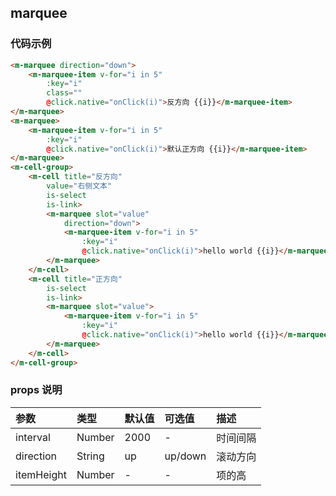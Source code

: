 
## marquee

### 代码示例

```html
<m-marquee direction="down">
    <m-marquee-item v-for="i in 5"
        :key="i"
        class=""
        @click.native="onClick(i)">反方向 {{i}}</m-marquee-item>
</m-marquee>
<m-marquee>
    <m-marquee-item v-for="i in 5"
        :key="i"
        @click.native="onClick(i)">默认正方向 {{i}}</m-marquee-item>
</m-marquee>
<m-cell-group>
    <m-cell title="反方向"
        value="右侧文本"
        is-select
        is-link>
        <m-marquee slot="value"
            direction="down">
            <m-marquee-item v-for="i in 5"
                :key="i"
                @click.native="onClick(i)">hello world {{i}}</m-marquee-item>
        </m-marquee>
    </m-cell>
    <m-cell title="正方向"
        is-select
        is-link>
        <m-marquee slot="value">
            <m-marquee-item v-for="i in 5"
                :key="i"
                @click.native="onClick(i)">hello world {{i}}</m-marquee-item>
        </m-marquee>
    </m-cell>
</m-cell-group>
```
### props 说明 

| 参数      |类型| 默认值    | 可选值|描述    |
|:-------- | :--------|:--------  |:--------|:---------|
|interval|Number|2000|-|时间间隔| 
|direction|String|up|up/down|滚动方向| 
|itemHeight|Number|-|-|项的高| 
